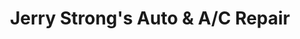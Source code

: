 ---
title: "Jerry Strong's Auto & A/C Repair"
url: /apache-junction/jerry-strongs-auto-and-a-c-repair/
shop: car repair
---